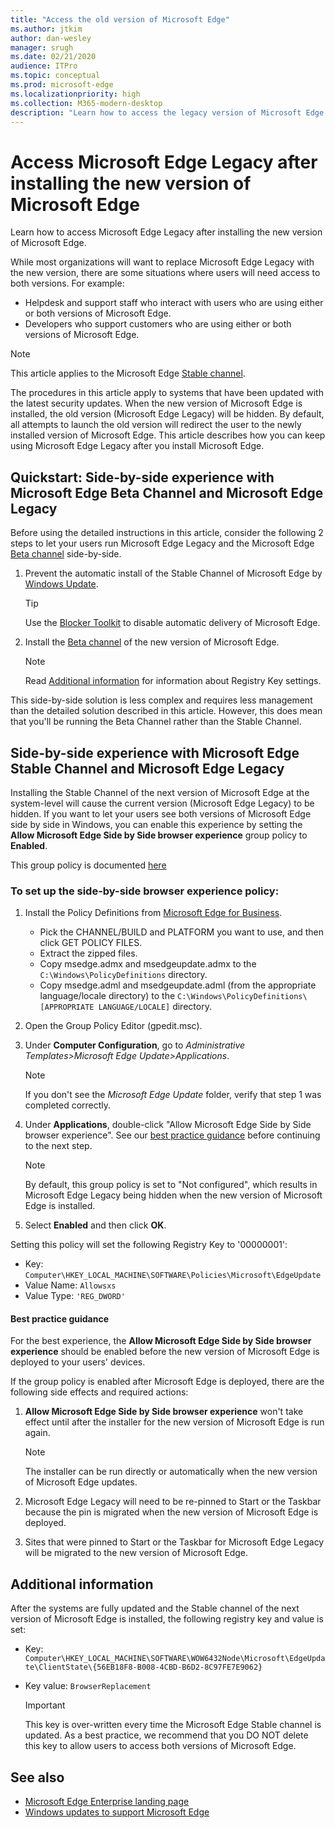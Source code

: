 ```yaml
---
title: "Access the old version of Microsoft Edge"
ms.author: jtkim
author: dan-wesley
manager: srugh
ms.date: 02/21/2020
audience: ITPro
ms.topic: conceptual
ms.prod: microsoft-edge
ms.localizationpriority: high
ms.collection: M365-modern-desktop
description: "Learn how to access the legacy version of Microsoft Edge."
---
```


# Access Microsoft Edge Legacy after installing the new version of Microsoft Edge

Learn how to access Microsoft Edge Legacy after installing the new version of Microsoft Edge.

While most organizations will want to replace Microsoft Edge Legacy with the new version, there are some situations where users will need access to both versions. For example: 

- Helpdesk and support staff who interact with users who are using either or both versions of Microsoft Edge. 
- Developers who support customers who are using either or both versions of Microsoft Edge.

> [!NOTE]
> This article applies to the Microsoft Edge [Stable channel](microsoft-edge-channels.md).

The procedures in this article apply to systems that have been updated with the latest security updates. When the new version of Microsoft Edge is installed, the old version (Microsoft Edge Legacy) will be hidden. By default, all attempts to launch the old version will redirect the user to the newly installed version of Microsoft Edge. This article describes how you can keep using Microsoft Edge Legacy after you install Microsoft Edge.

## Quickstart: Side-by-side experience with Microsoft Edge Beta Channel and Microsoft Edge Legacy

Before using the detailed instructions in this article, consider the following 2 steps to let your users run Microsoft Edge Legacy and the Microsoft Edge [Beta channel](microsoft-edge-channels.md) side-by-side.

1. Prevent the automatic install of the Stable Channel of Microsoft Edge by [Windows Update](https://support.microsoft.com/help/12373/windows-update-faq).

   > [!TIP]
   > Use the [Blocker Toolkit](microsoft-edge-blocker-toolkit.md) to disable automatic delivery of Microsoft Edge.

2. Install the [Beta channel](https://www.microsoft.com/edge/business/download) of the new version of Microsoft Edge.

   > [!NOTE]
   > Read [Additional information](#additional-information) for information about Registry Key settings.

This side-by-side solution is less complex and requires less management than the detailed solution described in this article. However, this does mean that you'll be running the Beta Channel rather than the Stable Channel.

## Side-by-side experience with Microsoft Edge Stable Channel and Microsoft Edge Legacy

Installing the Stable Channel of the next version of Microsoft Edge at the system-level will cause the current version (Microsoft Edge Legacy) to be hidden. If you want to let your users see both versions of Microsoft Edge side by side in Windows, you can enable this experience by setting the **Allow Microsoft Edge Side by Side browser experience** group policy to **Enabled**.

This group policy is documented [here](https://docs.microsoft.com/deployedge/microsoft-edge-update-policies#allowsxs)

### To set up the side-by-side browser experience policy:

1. Install the Policy Definitions from [Microsoft Edge for Business](https://www.microsoft.com/edge/business/download).

   - Pick the CHANNEL/BUILD and PLATFORM you want to use, and then click GET POLICY FILES.
   - Extract the zipped files.
   - Copy msedge.admx and msedgeupdate.admx to the `C:\Windows\PolicyDefinitions` directory.
   - Copy msedge.adml and msedgeupdate.adml (from the appropriate language/locale directory) to the `C:\Windows\PolicyDefinitions\[APPROPRIATE LANGUAGE/LOCALE]` directory.

2. Open the Group Policy Editor (gpedit.msc).
3. Under **Computer Configuration**, go to *Administrative Templates>Microsoft Edge Update>Applications*.

    > [!NOTE]
    > If you don't see the *Microsoft Edge Update* folder, verify that step 1 was completed correctly.

4. Under **Applications**, double-click "Allow Microsoft Edge Side by Side browser experience". See our [best practice guidance](#best-practice-guidance) before continuing to the next step.

    > [!NOTE]
    > By default, this group policy is set to "Not configured", which results in Microsoft Edge Legacy being hidden when the new version of Microsoft Edge is installed.

5. Select **Enabled** and then click **OK**.  

Setting this policy will set the following Registry Key  to '00000001':

- Key: `Computer\HKEY_LOCAL_MACHINE\SOFTWARE\Policies\Microsoft\EdgeUpdate`
- Value Name: `Allowsxs`
- Value Type: `'REG_DWORD'`

#### Best practice guidance

For the best experience, the **Allow Microsoft Edge Side by Side browser experience** should be enabled before the new version of Microsoft Edge is deployed to your users' devices.

If the group policy is enabled after Microsoft Edge is deployed, there are the following side effects and required actions:

1. **Allow Microsoft Edge Side by Side browser experience** won't take effect until after the installer for the new version of Microsoft Edge is run again.

   > [!NOTE]
   > The installer can be run directly or automatically when the new version of Microsoft Edge updates.

2. Microsoft Edge Legacy will need to be re-pinned to Start or the Taskbar because the pin is migrated when the new version of Microsoft Edge is deployed.
3. Sites that were pinned to Start or the Taskbar for Microsoft Edge Legacy will be migrated to the new version of Microsoft Edge.

## Additional information

After the systems are fully updated and the Stable channel of the next version of Microsoft Edge is installed, the following registry key and value is set:

- Key: `Computer\HKEY_LOCAL_MACHINE\SOFTWARE\WOW6432Node\Microsoft\EdgeUpdate\ClientState\{56EB18F8-B008-4CBD-B6D2-8C97FE7E9062}`
- Key value: `BrowserReplacement`

  > [!IMPORTANT]
  > This key is over-written every time the Microsoft Edge Stable channel is updated. As a best practice, we recommend that you DO NOT delete this key to allow users to access both versions of Microsoft Edge.

## See also

- [Microsoft Edge Enterprise landing page](https://aka.ms/EdgeEnterprise)
- [Windows updates to support Microsoft Edge](microsoft-edge-sysupdate-windows-updates.md)
